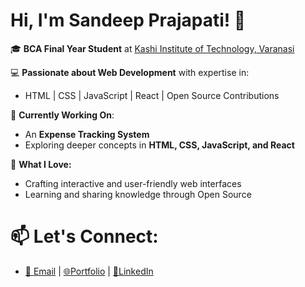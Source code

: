# Hi, I'm Sandeep Prajapati! 👋

🎓 **BCA Final Year Student** at [Kashi Institute of Technology, Varanasi](https://kit.edu.in)

💻 **Passionate about Web Development** with expertise in:
  - HTML
  | CSS
  | JavaScript
  | React
  | Open Source Contributions

🚀 **Currently Working On**:
  - An **Expense Tracking System**
  - Exploring deeper concepts in **HTML, CSS, JavaScript, and React**

🌟 **What I Love:**
  - Crafting interactive and user-friendly web interfaces
  - Learning and sharing knowledge through Open Source

# 📫 **Let's Connect:**
  - [📧 Email](sp45292005@gmail.com)
     | [🌐Portfolio](https://sandeep001.netlify.app/) | [💼LinkedIn](https://www.linkedin.com/in/sandeep-prajapati-53874b245/)

<!---
jojosandeep/jojosandeep is a ✨ special ✨ repository because its `README.md` (this file) appears on your GitHub profile.
You can click the Preview link to take a look at your changes.
--->
